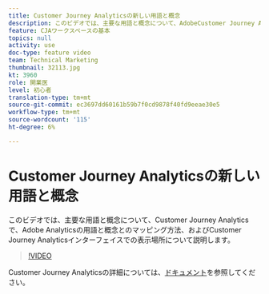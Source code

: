 ```yaml
---
title: Customer Journey Analyticsの新しい用語と概念
description: このビデオでは、主要な用語と概念について、AdobeCustomer Journey Analyticsで、Adobe Analyticsの用語と概念とのマッピング方法、およびCustomer Journey Analyticsインターフェイスでの表示場所について説明します。
feature: CJAワークスペースの基本
topics: null
activity: use
doc-type: feature video
team: Technical Marketing
thumbnail: 32113.jpg
kt: 3960
role: 開業医
level: 初心者
translation-type: tm+mt
source-git-commit: ec3697dd60161b59b7f0cd9878f40fd9eeae30e5
workflow-type: tm+mt
source-wordcount: '115'
ht-degree: 6%

---
```



# Customer Journey Analyticsの新しい用語と概念

このビデオでは、主要な用語と概念について、Customer Journey Analyticsで、Adobe Analyticsの用語と概念とのマッピング方法、およびCustomer Journey Analyticsインターフェイスでの表示場所について説明します。

>[!VIDEO](https://video.tv.adobe.com/v/32113/?quality=12)

Customer Journey Analyticsの詳細については、[ドキュメント](https://docs.adobe.com/content/help/ja-JP/analytics-platform/using/cja-landing.html)を参照してください。

